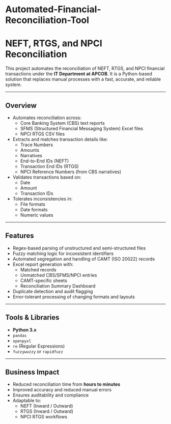 # Automated-Financial-Reconciliation-Tool

# NEFT, RTGS, and NPCI Reconciliation 

This project automates the reconciliation of NEFT, RTGS, and NPCI financial transactions under the **IT Department at APCOB**. It is a Python-based solution that replaces manual processes with a fast, accurate, and reliable system.

---

## Overview

- Automates reconciliation across:
  - Core Banking System (CBS) text reports
  - SFMS (Structured Financial Messaging System) Excel files
  - NPCI RTGS CSV files
- Extracts and matches transaction details like:
  - Trace Numbers
  - Amounts
  - Narratives
  - End-to-End IDs (NEFT)
  - Transaction End IDs (RTGS)
  - NPCI Reference Numbers (from CBS narratives)
- Validates transactions based on:
  - Date
  - Amount
  - Transaction IDs
- Tolerates inconsistencies in:
  - File formats
  - Date formats
  - Numeric values

---

## Features

- Regex-based parsing of unstructured and semi-structured files
- Fuzzy matching logic for inconsistent identifiers
- Automated segregation and handling of CAMT (ISO 20022) records
- Excel report generation with:
  - Matched records
  - Unmatched CBS/SFMS/NPCI entries
  - CAMT-specific sheets
  - Reconciliation Summary Dashboard
- Duplicate detection and audit flagging
- Error-tolerant processing of changing formats and layouts

---

## Tools & Libraries

- **Python 3.x**
- `pandas`
- `openpyxl`
- `re` (Regular Expressions)
- `fuzzywuzzy` or `rapidfuzz`

---

## Business Impact

- Reduced reconciliation time from **hours to minutes**
- Improved accuracy and reduced manual errors
- Ensures auditability and compliance
- Adaptable to:
  - NEFT (Inward / Outward)
  - RTGS (Inward / Outward)
  - NPCI RTGS workflows
